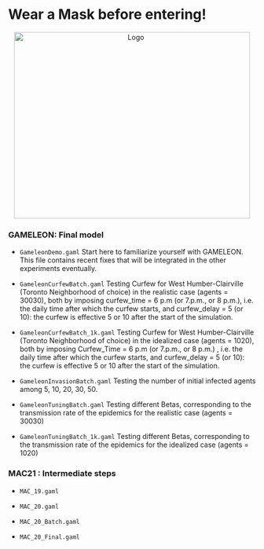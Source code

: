 # Wear a Mask before entering! 

<p align="center">
  <a href="https://github.com/sazio/GAMELEON">
    <img src="https://github.com/sazio/GAMELEON/blob/master/Img/GAMELEON_Masked.png?raw=true" alt="Logo" width="480" height="380">
  </a>
</p>

### **GAMELEON**: Final model 
*  ``` GameleonDemo.gaml ``` Start here to familiarize yourself with GAMELEON. This file contains recent fixes that will be integrated in the other experiments eventually.

*  ``` GameleonCurfewBatch.gaml ``` Testing Curfew for West Humber-Clairville (Toronto Neighborhood of choice) in the realistic case (agents = 30030), both by imposing curfew_time = 6 p.m (or 7.p.m., or 8 p.m.), i.e. the daily time after which the curfew starts,  and curfew_delay = 5 (or 10): the curfew is effective 5 or 10  after the start of the simulation.

*  ``` GameleonCurfewBatch_1k.gaml ``` Testing Curfew for West Humber-Clairville (Toronto Neighborhood of choice) in the idealized case (agents = 1020), both by imposing Curfew_Time = 6 p.m (or 7.p.m., or 8 p.m.) , i.e. the daily time after which the curfew starts, and curfew_delay = 5 (or 10): the curfew is effective 5 or 10  after the start of the simulation.

*  ``` GameleonInvasionBatch.gaml ``` Testing the number of initial infected agents among 5, 10, 20, 30, 50.

*  ``` GameleonTuningBatch.gaml ``` Testing different Betas, corresponding to the transmission rate of the epidemics for the realistic case (agents = 30030)

*  ``` GameleonTuningBatch_1k.gaml ``` Testing different Betas, corresponding to the transmission rate of the epidemics for the idealized case (agents = 1020)

### **MAC21** : Intermediate steps
*  ```MAC_19.gaml ```

*  ```MAC_20.gaml ```

*  ```MAC_20_Batch.gaml ```

*  ```MAC_20_Final.gaml ```
